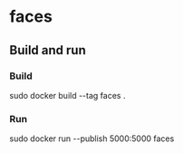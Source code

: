 # faces

## Build and run
### Build
sudo docker build --tag faces .
### Run
sudo docker run --publish 5000:5000 faces
